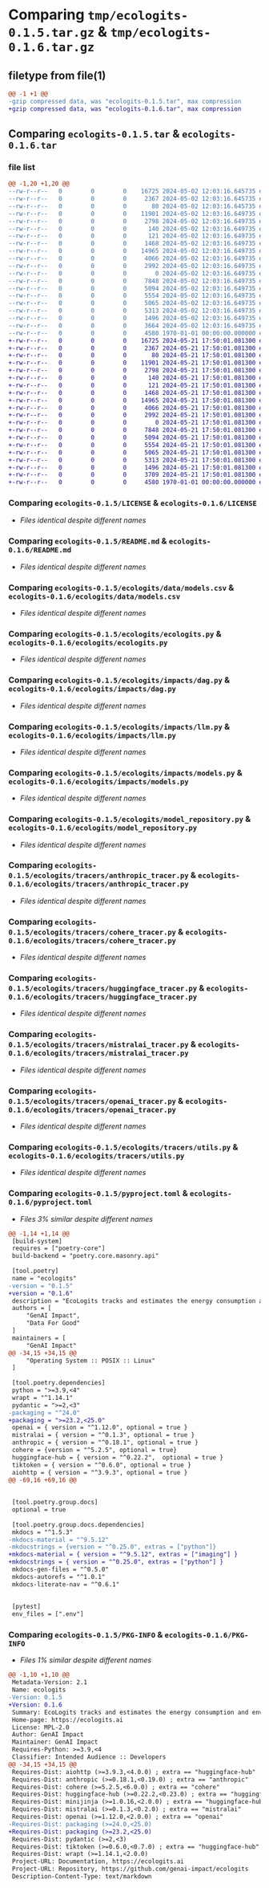 # Comparing `tmp/ecologits-0.1.5.tar.gz` & `tmp/ecologits-0.1.6.tar.gz`

## filetype from file(1)

```diff
@@ -1 +1 @@
-gzip compressed data, was "ecologits-0.1.5.tar", max compression
+gzip compressed data, was "ecologits-0.1.6.tar", max compression
```

## Comparing `ecologits-0.1.5.tar` & `ecologits-0.1.6.tar`

### file list

```diff
@@ -1,20 +1,20 @@
--rw-r--r--   0        0        0    16725 2024-05-02 12:03:16.645735 ecologits-0.1.5/LICENSE
--rw-r--r--   0        0        0     2367 2024-05-02 12:03:16.645735 ecologits-0.1.5/README.md
--rw-r--r--   0        0        0       80 2024-05-02 12:03:16.645735 ecologits-0.1.5/ecologits/__init__.py
--rw-r--r--   0        0        0    11901 2024-05-02 12:03:16.649735 ecologits-0.1.5/ecologits/data/models.csv
--rw-r--r--   0        0        0     2798 2024-05-02 12:03:16.649735 ecologits-0.1.5/ecologits/ecologits.py
--rw-r--r--   0        0        0      140 2024-05-02 12:03:16.649735 ecologits-0.1.5/ecologits/exceptions.py
--rw-r--r--   0        0        0      121 2024-05-02 12:03:16.649735 ecologits-0.1.5/ecologits/impacts/__init__.py
--rw-r--r--   0        0        0     1468 2024-05-02 12:03:16.649735 ecologits-0.1.5/ecologits/impacts/dag.py
--rw-r--r--   0        0        0    14965 2024-05-02 12:03:16.649735 ecologits-0.1.5/ecologits/impacts/llm.py
--rw-r--r--   0        0        0     4066 2024-05-02 12:03:16.649735 ecologits-0.1.5/ecologits/impacts/models.py
--rw-r--r--   0        0        0     2992 2024-05-02 12:03:16.649735 ecologits-0.1.5/ecologits/model_repository.py
--rw-r--r--   0        0        0        0 2024-05-02 12:03:16.649735 ecologits-0.1.5/ecologits/tracers/__init__.py
--rw-r--r--   0        0        0     7848 2024-05-02 12:03:16.649735 ecologits-0.1.5/ecologits/tracers/anthropic_tracer.py
--rw-r--r--   0        0        0     5094 2024-05-02 12:03:16.649735 ecologits-0.1.5/ecologits/tracers/cohere_tracer.py
--rw-r--r--   0        0        0     5554 2024-05-02 12:03:16.649735 ecologits-0.1.5/ecologits/tracers/huggingface_tracer.py
--rw-r--r--   0        0        0     5065 2024-05-02 12:03:16.649735 ecologits-0.1.5/ecologits/tracers/mistralai_tracer.py
--rw-r--r--   0        0        0     5313 2024-05-02 12:03:16.649735 ecologits-0.1.5/ecologits/tracers/openai_tracer.py
--rw-r--r--   0        0        0     1496 2024-05-02 12:03:16.649735 ecologits-0.1.5/ecologits/tracers/utils.py
--rw-r--r--   0        0        0     3664 2024-05-02 12:03:16.649735 ecologits-0.1.5/pyproject.toml
--rw-r--r--   0        0        0     4580 1970-01-01 00:00:00.000000 ecologits-0.1.5/PKG-INFO
+-rw-r--r--   0        0        0    16725 2024-05-21 17:50:01.081300 ecologits-0.1.6/LICENSE
+-rw-r--r--   0        0        0     2367 2024-05-21 17:50:01.081300 ecologits-0.1.6/README.md
+-rw-r--r--   0        0        0       80 2024-05-21 17:50:01.081300 ecologits-0.1.6/ecologits/__init__.py
+-rw-r--r--   0        0        0    11901 2024-05-21 17:50:01.081300 ecologits-0.1.6/ecologits/data/models.csv
+-rw-r--r--   0        0        0     2798 2024-05-21 17:50:01.081300 ecologits-0.1.6/ecologits/ecologits.py
+-rw-r--r--   0        0        0      140 2024-05-21 17:50:01.081300 ecologits-0.1.6/ecologits/exceptions.py
+-rw-r--r--   0        0        0      121 2024-05-21 17:50:01.081300 ecologits-0.1.6/ecologits/impacts/__init__.py
+-rw-r--r--   0        0        0     1468 2024-05-21 17:50:01.081300 ecologits-0.1.6/ecologits/impacts/dag.py
+-rw-r--r--   0        0        0    14965 2024-05-21 17:50:01.081300 ecologits-0.1.6/ecologits/impacts/llm.py
+-rw-r--r--   0        0        0     4066 2024-05-21 17:50:01.081300 ecologits-0.1.6/ecologits/impacts/models.py
+-rw-r--r--   0        0        0     2992 2024-05-21 17:50:01.081300 ecologits-0.1.6/ecologits/model_repository.py
+-rw-r--r--   0        0        0        0 2024-05-21 17:50:01.081300 ecologits-0.1.6/ecologits/tracers/__init__.py
+-rw-r--r--   0        0        0     7848 2024-05-21 17:50:01.081300 ecologits-0.1.6/ecologits/tracers/anthropic_tracer.py
+-rw-r--r--   0        0        0     5094 2024-05-21 17:50:01.081300 ecologits-0.1.6/ecologits/tracers/cohere_tracer.py
+-rw-r--r--   0        0        0     5554 2024-05-21 17:50:01.081300 ecologits-0.1.6/ecologits/tracers/huggingface_tracer.py
+-rw-r--r--   0        0        0     5065 2024-05-21 17:50:01.081300 ecologits-0.1.6/ecologits/tracers/mistralai_tracer.py
+-rw-r--r--   0        0        0     5313 2024-05-21 17:50:01.081300 ecologits-0.1.6/ecologits/tracers/openai_tracer.py
+-rw-r--r--   0        0        0     1496 2024-05-21 17:50:01.081300 ecologits-0.1.6/ecologits/tracers/utils.py
+-rw-r--r--   0        0        0     3709 2024-05-21 17:50:01.081300 ecologits-0.1.6/pyproject.toml
+-rw-r--r--   0        0        0     4580 1970-01-01 00:00:00.000000 ecologits-0.1.6/PKG-INFO
```

### Comparing `ecologits-0.1.5/LICENSE` & `ecologits-0.1.6/LICENSE`

 * *Files identical despite different names*

### Comparing `ecologits-0.1.5/README.md` & `ecologits-0.1.6/README.md`

 * *Files identical despite different names*

### Comparing `ecologits-0.1.5/ecologits/data/models.csv` & `ecologits-0.1.6/ecologits/data/models.csv`

 * *Files identical despite different names*

### Comparing `ecologits-0.1.5/ecologits/ecologits.py` & `ecologits-0.1.6/ecologits/ecologits.py`

 * *Files identical despite different names*

### Comparing `ecologits-0.1.5/ecologits/impacts/dag.py` & `ecologits-0.1.6/ecologits/impacts/dag.py`

 * *Files identical despite different names*

### Comparing `ecologits-0.1.5/ecologits/impacts/llm.py` & `ecologits-0.1.6/ecologits/impacts/llm.py`

 * *Files identical despite different names*

### Comparing `ecologits-0.1.5/ecologits/impacts/models.py` & `ecologits-0.1.6/ecologits/impacts/models.py`

 * *Files identical despite different names*

### Comparing `ecologits-0.1.5/ecologits/model_repository.py` & `ecologits-0.1.6/ecologits/model_repository.py`

 * *Files identical despite different names*

### Comparing `ecologits-0.1.5/ecologits/tracers/anthropic_tracer.py` & `ecologits-0.1.6/ecologits/tracers/anthropic_tracer.py`

 * *Files identical despite different names*

### Comparing `ecologits-0.1.5/ecologits/tracers/cohere_tracer.py` & `ecologits-0.1.6/ecologits/tracers/cohere_tracer.py`

 * *Files identical despite different names*

### Comparing `ecologits-0.1.5/ecologits/tracers/huggingface_tracer.py` & `ecologits-0.1.6/ecologits/tracers/huggingface_tracer.py`

 * *Files identical despite different names*

### Comparing `ecologits-0.1.5/ecologits/tracers/mistralai_tracer.py` & `ecologits-0.1.6/ecologits/tracers/mistralai_tracer.py`

 * *Files identical despite different names*

### Comparing `ecologits-0.1.5/ecologits/tracers/openai_tracer.py` & `ecologits-0.1.6/ecologits/tracers/openai_tracer.py`

 * *Files identical despite different names*

### Comparing `ecologits-0.1.5/ecologits/tracers/utils.py` & `ecologits-0.1.6/ecologits/tracers/utils.py`

 * *Files identical despite different names*

### Comparing `ecologits-0.1.5/pyproject.toml` & `ecologits-0.1.6/pyproject.toml`

 * *Files 3% similar despite different names*

```diff
@@ -1,14 +1,14 @@
 [build-system]
 requires = ["poetry-core"]
 build-backend = "poetry.core.masonry.api"
 
 [tool.poetry]
 name = "ecologits"
-version = "0.1.5"
+version = "0.1.6"
 description = "EcoLogits tracks and estimates the energy consumption and environmental impacts of using generative AI models through APIs."
 authors = [
     "GenAI Impact",
     "Data For Good"
 ]
 maintainers = [
     "GenAI Impact"
@@ -34,15 +34,15 @@
     "Operating System :: POSIX :: Linux"
 ]
 
 [tool.poetry.dependencies]
 python = ">=3.9,<4"
 wrapt = "^1.14.1"
 pydantic = ">=2,<3"
-packaging = "^24.0"
+packaging = ">=23.2,<25.0"
 openai = { version = "^1.12.0", optional = true }
 mistralai = { version = "^0.1.3", optional = true }
 anthropic = { version = "^0.18.1", optional = true }
 cohere = {version = "^5.2.5", optional = true}
 huggingface-hub = { version = "^0.22.2",  optional = true }
 tiktoken = { version = "^0.6.0", optional = true }
 aiohttp = { version = "^3.9.3", optional = true }
@@ -69,16 +69,16 @@
 
 
 [tool.poetry.group.docs]
 optional = true
 
 [tool.poetry.group.docs.dependencies]
 mkdocs = "^1.5.3"
-mkdocs-material = "^9.5.12"
-mkdocstrings = {version = "^0.25.0", extras = ["python"]}
+mkdocs-material = { version = "^9.5.12", extras = ["imaging"] }
+mkdocstrings = { version = "^0.25.0", extras = ["python"] }
 mkdocs-gen-files = "^0.5.0"
 mkdocs-autorefs = "^1.0.1"
 mkdocs-literate-nav = "^0.6.1"
 
 
 [pytest]
 env_files = [".env"]
```

### Comparing `ecologits-0.1.5/PKG-INFO` & `ecologits-0.1.6/PKG-INFO`

 * *Files 1% similar despite different names*

```diff
@@ -1,10 +1,10 @@
 Metadata-Version: 2.1
 Name: ecologits
-Version: 0.1.5
+Version: 0.1.6
 Summary: EcoLogits tracks and estimates the energy consumption and environmental impacts of using generative AI models through APIs.
 Home-page: https://ecologits.ai
 License: MPL-2.0
 Author: GenAI Impact
 Maintainer: GenAI Impact
 Requires-Python: >=3.9,<4
 Classifier: Intended Audience :: Developers
@@ -34,15 +34,15 @@
 Requires-Dist: aiohttp (>=3.9.3,<4.0.0) ; extra == "huggingface-hub"
 Requires-Dist: anthropic (>=0.18.1,<0.19.0) ; extra == "anthropic"
 Requires-Dist: cohere (>=5.2.5,<6.0.0) ; extra == "cohere"
 Requires-Dist: huggingface-hub (>=0.22.2,<0.23.0) ; extra == "huggingface-hub"
 Requires-Dist: minijinja (>=1.0.16,<2.0.0) ; extra == "huggingface-hub"
 Requires-Dist: mistralai (>=0.1.3,<0.2.0) ; extra == "mistralai"
 Requires-Dist: openai (>=1.12.0,<2.0.0) ; extra == "openai"
-Requires-Dist: packaging (>=24.0,<25.0)
+Requires-Dist: packaging (>=23.2,<25.0)
 Requires-Dist: pydantic (>=2,<3)
 Requires-Dist: tiktoken (>=0.6.0,<0.7.0) ; extra == "huggingface-hub"
 Requires-Dist: wrapt (>=1.14.1,<2.0.0)
 Project-URL: Documentation, https://ecologits.ai
 Project-URL: Repository, https://github.com/genai-impact/ecologits
 Description-Content-Type: text/markdown
```

